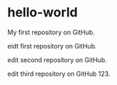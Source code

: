 # hello-world
My first repository on GitHub.

eidt first repository on GitHub.

edit second repository on GitHub.

edit third repository on GitHub 123.